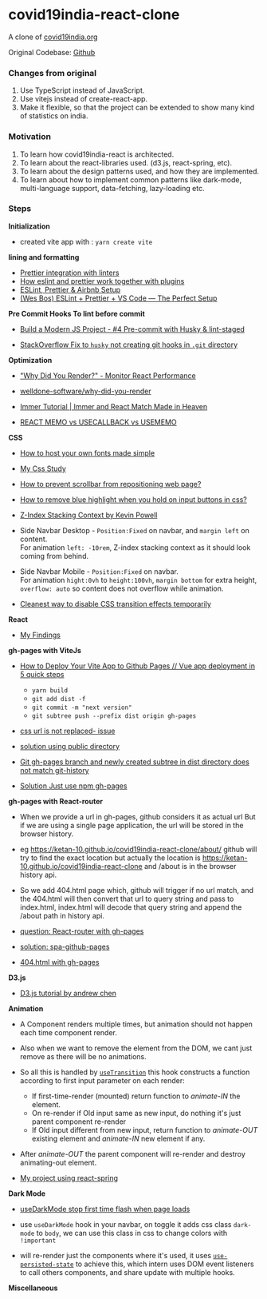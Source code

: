 # covid19india-react-clone

A clone of [covid19india.org](https://www.covid19india.org/)

Original Codebase: [Github](https://github.com/covid19india/covid19india-react)

### Changes from original

1. Use TypeScript instead of JavaScript.
2. Use vitejs instead of create-react-app.
3. Make it flexible, so that the project can be extended to show many kind of statistics on india.

### Motivation

1. To learn how covid19india-react is architected.
2. To learn about the react-libraries used. (d3.js, react-spring, etc).
3. To learn about the design patterns used, and how they are implemented.
4. To learn about how to implement common patterns like dark-mode, multi-language support, data-fetching, lazy-loading etc.

### Steps

**Initialization** <br>

- created vite app with : `yarn create vite`

**lining and formatting**

- [Prettier integration with linters](https://prettier.io/docs/en/integrating-with-linters.html)
- [How eslint and prettier work together with plugins](https://stackoverflow.com/questions/44690308/whats-the-difference-between-prettier-eslint-eslint-plugin-prettier-and-eslint)
- [ESLint, Prettier & Airbnb Setup](https://gist.github.com/bradtraversy/aab26d1e8983d9f8d79be1a9ca894ab4)
- [(Wes Bos) ESLint + Prettier + VS Code — The Perfect Setup](https://youtu.be/lHAeK8t94as)

**Pre Commit Hooks To lint before commit**

- [Build a Modern JS Project - #4 Pre-commit with Husky & lint-staged](https://youtu.be/6u9gmwTl3bY)

- [StackOverflow Fix to `husky` not creating git hooks in `.git` directory](https://stackoverflow.com/questions/50048717/lint-staged-not-running-on-precommit)

**Optimization**

- ["Why Did You Render?" - Monitor React Performance](https://www.youtube.com/watch?v=eT00GGYHSSQ)

- [welldone-software/why-did-you-render](https://github.com/welldone-software/why-did-you-render)

- [Immer Tutorial | Immer and React Match Made in Heaven](https://youtu.be/8kC5fHlir4E)

- [REACT MEMO vs USECALLBACK vs USEMEMO](https://youtu.be/uojLJFt9SzY)

**CSS**

- [How to host your own fonts made simple](https://youtu.be/KzqQXDbDvus)

- [My Css Study](https://github.com/ketan-10/Testing/tree/master/pages)

- [How to prevent scrollbar from repositioning web page?](https://stackoverflow.com/a/60383125/10066692)

- [How to remove blue highlight when you hold on input buttons in css?](https://stackoverflow.com/questions/35832150/how-to-remove-blue-highlight-when-you-hold-on-input-buttons-in-css)

- [Z-Index Stacking Context by Kevin Powell](https://youtu.be/uS8l4YRXbaw)

- Side Navbar Desktop - `Position:Fixed` on navbar, and `margin left` on content.<br>
  For animation `left: -10rem`, Z-index stacking context as it should look coming from behind.

- Side Navbar Mobile - `Position:Fixed` on navbar. <br>
  For animation `hight:0vh` to `height:100vh`, `margin bottom` for extra height, `overflow: auto` so content does not overflow while animation.

- [Cleanest way to disable CSS transition effects temporarily](https://stackoverflow.com/questions/11131875/what-is-the-cleanest-way-to-disable-css-transition-effects-temporarily/16575811#16575811)

**React**

- [My Findings](https://github.com/ketan-10/Testing/tree/master/react)

**gh-pages with ViteJs**

- [How to Deploy Your Vite App to Github Pages // Vue app deployment in 5 quick steps](https://youtu.be/yo2bMGnIKE8)

  - `yarn build`
  - `git add dist -f`
  - `git commit -m "next version"`
  - `git subtree push --prefix dist origin gh-pages`

- [css url is not replaced- issue](https://github.com/vitejs/vite/issues/3980#issuecomment-870422216)

- [solution using public directory](https://vitejs.dev/guide/assets.html#the-public-directory)

- [Git gh-pages branch and newly created subtree in dist directory does not match git-history](https://stackoverflow.com/questions/33172857/how-do-i-force-a-subtree-push-to-overwrite-remote-changes)

- [Solution Just use npm gh-pages](https://www.npmjs.com/package/gh-pages)

**gh-pages with React-router**

- When we provide a url in gh-pages, github considers it as actual url
  But if we are using a single page application, the url will be stored in the browser history.

- eg https://ketan-10.github.io/covid19india-react-clone/about/ github will try to find the exact location
  but actually the location is https://ketan-10.github.io/covid19india-react-clone and /about is in the browser history api.

- So we add 404.html page which, github will trigger if no url match,
  and the 404.html will then convert that url to query string and pass to index.html,
  index.html will decode that query string and append the /about path in history api.

- [question: React-router with gh-pages](https://stackoverflow.com/questions/58228017/react-router-v4-cant-load-page-on-github-pages)

- [solution: spa-github-pages](https://github.com/rafgraph/spa-github-pages#how-it-works)

- [404.html with gh-pages](https://docs.github.com/en/pages/getting-started-with-github-pages/creating-a-custom-404-page-for-your-github-pages-site)

**D3.js**

- [D3.js tutorial by andrew chen](https://www.youtube.com/watch?v=UYrJ4jukvig&list=PLPtgdQ4YE9cgdPwOKShhPHdVEseLPGd_t)

**Animation**

- A Component renders multiple times, but animation should not happen each time component render.
- Also when we want to remove the element from the DOM, we cant just remove as there will be no animations.
- So all this is handled by [`useTransition`](https://react-spring.io/hooks/use-transition) this hook constructs a function according to first input parameter on each render:
  - If first-time-render (mounted) return function to _animate-IN_ the element.
  - On re-render if Old input same as new input, do nothing it's just parent component re-render
  - If Old input different from new input, return function to _animate-OUT_ existing element and _animate-IN_ new element if any.
- After _animate-OUT_ the parent component will re-render and destroy animating-out element.

- [My project using react-spring](https://github.com/ketan-10/emoji-rain/blob/master/src/components/FloatingIcons.tsx)

**Dark Mode**

- [useDarkMode stop first time flash when page loads](https://www.npmjs.com/package/use-dark-mode#that-flash)

- use `useDarkMode` hook in your navbar, on toggle it adds css class `dark-mode` to `body`, we can use this class in css to change colors with `!important`

- will re-render just the components where it's used, it uses [`use-persisted-state`](https://www.npmjs.com/package/use-persisted-state) to achieve this, which intern uses DOM event listeners to call others components, and share update with multiple hooks.

**Miscellaneous**
